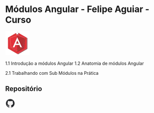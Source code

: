 # Módulos Angular - Felipe Aguiar - Curso

<a href="">
	<img src="images/dio.png" width="77" height="77">
</a>

1.1 Introdução a módulos Angular
1.2 Anatomia de módulos Angular

2.1 Trabalhando com Sub Módulos na Prática

## Repositório

<a href="https://github.com/felipeAguiarCode/angular-playground">
    <img src="images/github.png" width="32" height="32">
</a>
